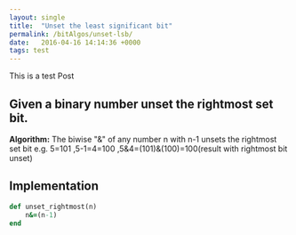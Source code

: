```yaml
---
layout: single
title:  "Unset the least significant bit"
permalink: /bitAlgos/unset-lsb/
date:   2016-04-16 14:14:36 +0000
tags: test
---
```


This is a test Post

## Given a binary number unset the rightmost set bit. ##
**Algorithm:**
The biwise "&" of any number n with n-1 unsets the rightmost set bit
e.g. 5=101 ,5-1=4=100 ,5&4=(101)&(100)=100(result with rightmost bit unset)<br/>


## Implementation

```ruby
def unset_rightmost(n)
    n&=(n-1)
end
```
